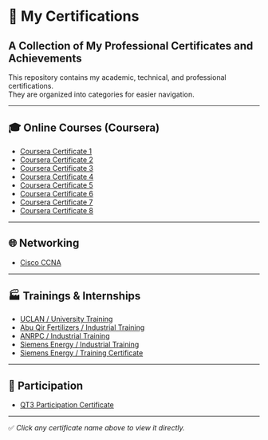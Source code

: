 # 📜 My Certifications
## A Collection of My Professional Certificates and Achievements

This repository contains my academic, technical, and professional certifications.  
They are organized into categories for easier navigation.  

---

## 🎓 Online Courses (Coursera)
- [Coursera Certificate 1](My-certification-/Coursera%201B3ZH1PJRLEG.pdf)
- [Coursera Certificate 2](My-certification-/Coursera%201LQ9N188SWWE.pdf)
- [Coursera Certificate 3](My-certification-/Coursera%2035X61ZISEA82.pdf)
- [Coursera Certificate 4](My-certification-/Coursera%20A3633JDV42HK%20(2).pdf)
- [Coursera Certificate 5](My-certification-/Coursera%20CUSVSXVBSIWA.pdf)
- [Coursera Certificate 6](My-certification-/Coursera%20IVO8AID8S9QC_copy.pdf)
- [Coursera Certificate 7](My-certification-/Coursera%20IZDX1IUCX2VH.pdf)
- [Coursera Certificate 8](My-certification-/Coursera%20ZWMGN78SAM44.pdf)

---

## 🌐 Networking
- [Cisco CCNA](My-certification-/DOC-20250816-WA0007..pdf)

---

## 🏭 Trainings & Internships
- [UCLAN / University Training](My-certification-/DOC-20250816-WA0006..pdf)  
- [Abu Qir Fertilizers / Industrial Training](My-certification-/DOC-20250816-WA0008..pdf)  
- [ANRPC / Industrial Training](My-certification-/DOC-20250816-WA0025..pdf)  
- [Siemens Energy / Industrial Training](My-certification-/DOC-20250816-WA0009..pdf)  
- [Siemens Energy / Training Certificate](My-certification-/CamScanner%2008-29-2025%2017.57.pdf)  

---

## 📑 Participation
- [QT3 Participation Certificate](My-certification-/QT3_Participation_Certificate.pdf)  

---

✅ *Click any certificate name above to view it directly.*
